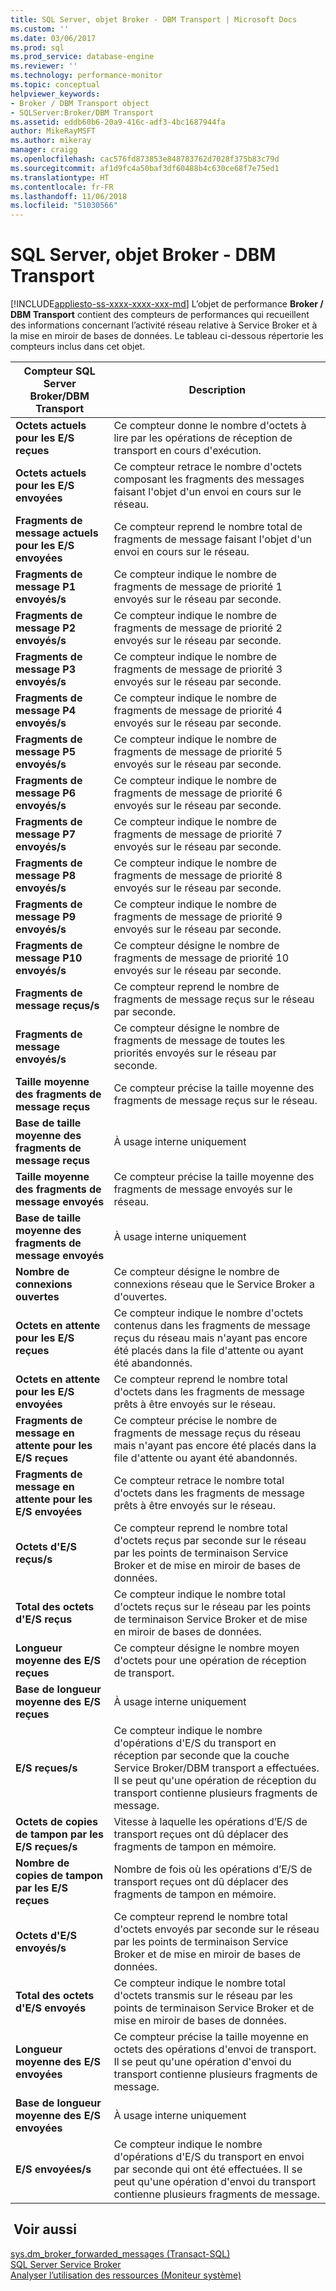```yaml
---
title: SQL Server, objet Broker - DBM Transport | Microsoft Docs
ms.custom: ''
ms.date: 03/06/2017
ms.prod: sql
ms.prod_service: database-engine
ms.reviewer: ''
ms.technology: performance-monitor
ms.topic: conceptual
helpviewer_keywords:
- Broker / DBM Transport object
- SQLServer:Broker/DBM Transport
ms.assetid: eddb60b6-20a9-416c-adf3-4bc1687944fa
author: MikeRayMSFT
ms.author: mikeray
manager: craigg
ms.openlocfilehash: cac576fd873853e848783762d7028f375b83c79d
ms.sourcegitcommit: af1d9fc4a50baf3df60488b4c630ce68f7e75ed1
ms.translationtype: HT
ms.contentlocale: fr-FR
ms.lasthandoff: 11/06/2018
ms.locfileid: "51030566"
---
```

# <a name="sql-server-broker---dbm-transport-object"></a>SQL Server, objet Broker - DBM Transport
[!INCLUDE[appliesto-ss-xxxx-xxxx-xxx-md](../../includes/appliesto-ss-xxxx-xxxx-xxx-md.md)]
  L’objet de performance **Broker / DBM Transport** contient des compteurs de performances qui recueillent des informations concernant l’activité réseau relative à Service Broker et à la mise en miroir de bases de données. Le tableau ci-dessous répertorie les compteurs inclus dans cet objet.  
  
|Compteur SQL Server Broker/DBM Transport|Description|  
|------------------------------------------------|-----------------|  
|**Octets actuels pour les E/S reçues**|Ce compteur donne le nombre d'octets à lire par les opérations de réception de transport en cours d'exécution.|  
|**Octets actuels pour les E/S envoyées**|Ce compteur retrace le nombre d'octets composant les fragments des messages faisant l'objet d'un envoi en cours sur le réseau.|  
|**Fragments de message actuels pour les E/S envoyées**|Ce compteur reprend le nombre total de fragments de message faisant l'objet d'un envoi en cours sur le réseau.|  
|**Fragments de message P1 envoyés/s**|Ce compteur indique le nombre de fragments de message de priorité 1 envoyés sur le réseau par seconde.|  
|**Fragments de message P2 envoyés/s**|Ce compteur indique le nombre de fragments de message de priorité 2 envoyés sur le réseau par seconde.|  
|**Fragments de message P3 envoyés/s**|Ce compteur indique le nombre de fragments de message de priorité 3 envoyés sur le réseau par seconde.|  
|**Fragments de message P4 envoyés/s**|Ce compteur indique le nombre de fragments de message de priorité 4 envoyés sur le réseau par seconde.|  
|**Fragments de message P5 envoyés/s**|Ce compteur indique le nombre de fragments de message de priorité 5 envoyés sur le réseau par seconde.|  
|**Fragments de message P6 envoyés/s**|Ce compteur indique le nombre de fragments de message de priorité 6 envoyés sur le réseau par seconde.|  
|**Fragments de message P7 envoyés/s**|Ce compteur indique le nombre de fragments de message de priorité 7 envoyés sur le réseau par seconde.|  
|**Fragments de message P8 envoyés/s**|Ce compteur indique le nombre de fragments de message de priorité 8 envoyés sur le réseau par seconde.|  
|**Fragments de message P9 envoyés/s**|Ce compteur indique le nombre de fragments de message de priorité 9 envoyés sur le réseau par seconde.|  
|**Fragments de message P10 envoyés/s**|Ce compteur désigne le nombre de fragments de message de priorité 10 envoyés sur le réseau par seconde.|  
|**Fragments de message reçus/s**|Ce compteur reprend le nombre de fragments de message reçus sur le réseau par seconde.|   
|**Fragments de message envoyés/s**|Ce compteur désigne le nombre de fragments de message de toutes les priorités envoyés sur le réseau par seconde.|  
|**Taille moyenne des fragments de message reçus**|Ce compteur précise la taille moyenne des fragments de message reçus sur le réseau.|  
|**Base de taille moyenne des fragments de message reçus**|À usage interne uniquement| 
|**Taille moyenne des fragments de message envoyés**|Ce compteur précise la taille moyenne des fragments de message envoyés sur le réseau.|  
|**Base de taille moyenne des fragments de message envoyés**|À usage interne uniquement|
|**Nombre de connexions ouvertes**|Ce compteur désigne le nombre de connexions réseau que le Service Broker a d'ouvertes.|  
|**Octets en attente pour les E/S reçues**|Ce compteur indique le nombre d'octets contenus dans les fragments de message reçus du réseau mais n'ayant pas encore été placés dans la file d'attente ou ayant été abandonnés.|  
|**Octets en attente pour les E/S envoyées**|Ce compteur reprend le nombre total d'octets dans les fragments de message prêts à être envoyés sur le réseau.|  
|**Fragments de message en attente pour les E/S reçues**|Ce compteur précise le nombre de fragments de message reçus du réseau mais n'ayant pas encore été placés dans la file d'attente ou ayant été abandonnés.|  
|**Fragments de message en attente pour les E/S envoyées**|Ce compteur retrace le nombre total d'octets dans les fragments de message prêts à être envoyés sur le réseau.|  
|**Octets d'E/S reçus/s**|Ce compteur reprend le nombre total d'octets reçus par seconde sur le réseau par les points de terminaison Service Broker et de mise en miroir de bases de données.|  
|**Total des octets d'E/S reçus**|Ce compteur indique le nombre total d'octets reçus sur le réseau par les points de terminaison Service Broker et de mise en miroir de bases de données.|  
|**Longueur moyenne des E/S reçues**|Ce compteur désigne le nombre moyen d'octets pour une opération de réception de transport.|  
|**Base de longueur moyenne des E/S reçues**|À usage interne uniquement|
|**E/S reçues/s**|Ce compteur indique le nombre d'opérations d'E/S du transport en réception par seconde que la couche Service Broker/DBM transport a effectuées. Il se peut qu'une opération de réception du transport contienne plusieurs fragments de message.|  
|**Octets de copies de tampon par les E/S reçues/s**|Vitesse à laquelle les opérations d’E/S de transport reçues ont dû déplacer des fragments de tampon en mémoire.|
|**Nombre de copies de tampon par les E/S reçues**|Nombre de fois où les opérations d’E/S de transport reçues ont dû déplacer des fragments de tampon en mémoire.| 
|**Octets d'E/S envoyés/s**|Ce compteur reprend le nombre total d'octets envoyés par seconde sur le réseau par les points de terminaison Service Broker et de mise en miroir de bases de données.|   
|**Total des octets d'E/S envoyés**|Ce compteur indique le nombre total d'octets transmis sur le réseau par les points de terminaison Service Broker et de mise en miroir de bases de données.| 
|**Longueur moyenne des E/S envoyées**|Ce compteur précise la taille moyenne en octets des opérations d'envoi de transport. Il se peut qu'une opération d'envoi du transport contienne plusieurs fragments de message.|  
|**Base de longueur moyenne des E/S envoyées**|À usage interne uniquement|
|**E/S envoyées/s**|Ce compteur indique le nombre d'opérations d'E/S du transport en envoi par seconde qui ont été effectuées. Il se peut qu'une opération d'envoi du transport contienne plusieurs fragments de message.|  
  
## <a name="see-also"></a> Voir aussi  
 [sys.dm_broker_forwarded_messages &#40;Transact-SQL&#41;](../../relational-databases/system-dynamic-management-views/sys-dm-broker-forwarded-messages-transact-sql.md)   
 [SQL Server Service Broker](../../database-engine/configure-windows/sql-server-service-broker.md)   
 [Analyser l’utilisation des ressources &#40;Moniteur système&#41;](../../relational-databases/performance-monitor/monitor-resource-usage-system-monitor.md)  
  
  
